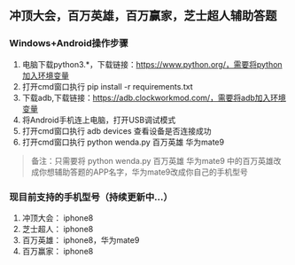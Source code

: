 ## 冲顶大会，百万英雄，百万赢家，芝士超人辅助答题

### Windows+Android操作步骤
1. 电脑下载python3.*，下载链接：https://www.python.org/，需要将python加入环境变量
2. 打开cmd窗口执行 pip install -r requirements.txt
3. 下载adb,下载链接：https://adb.clockworkmod.com/，需要将adb加入环境变量
4. 将Android手机连上电脑，打开USB调试模式
5. 打开cmd窗口执行 adb devices 查看设备是否连接成功
6. 打开cmd窗口执行 python wenda.py 百万英雄 华为mate9
> 备注：只需要将 python wenda.py 百万英雄 华为mate9 中的百万英雄改成你想辅助答题的APP名字，华为mate9改成你自己的手机型号

### 现目前支持的手机型号（持续更新中...）
1. 冲顶大会： iphone8
2. 芝士超人： iphone8
3. 百万英雄： iphone8，华为mate9
4. 百万赢家： iphone8
